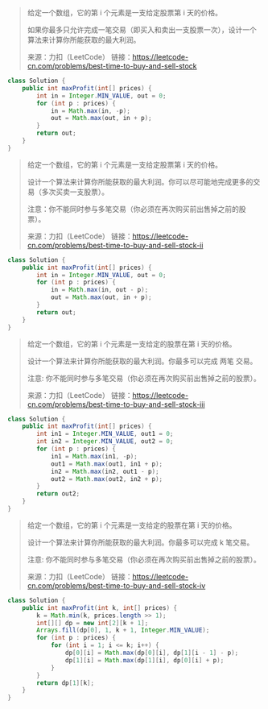 > 给定一个数组，它的第 i 个元素是一支给定股票第 i 天的价格。
>
> 如果你最多只允许完成一笔交易（即买入和卖出一支股票一次），设计一个算法来计算你所能获取的最大利润。
>
> 来源：力扣（LeetCode）
> 链接：https://leetcode-cn.com/problems/best-time-to-buy-and-sell-stock

```java
class Solution {
    public int maxProfit(int[] prices) {
        int in = Integer.MIN_VALUE, out = 0;
        for (int p : prices) {
            in = Math.max(in, -p);
            out = Math.max(out, in + p);
        }
        return out;
    }
}
```

> 给定一个数组，它的第 i 个元素是一支给定股票第 i 天的价格。
>
> 设计一个算法来计算你所能获取的最大利润。你可以尽可能地完成更多的交易（多次买卖一支股票）。
>
> 注意：你不能同时参与多笔交易（你必须在再次购买前出售掉之前的股票）。
>
> 来源：力扣（LeetCode）
> 链接：https://leetcode-cn.com/problems/best-time-to-buy-and-sell-stock-ii

```java
class Solution {
    public int maxProfit(int[] prices) {
        int in = Integer.MIN_VALUE, out = 0;
        for (int p : prices) {
            in = Math.max(in, out - p);
            out = Math.max(out, in + p);
        }
        return out;
    }
}
```

> 给定一个数组，它的第 i 个元素是一支给定的股票在第 i 天的价格。
>
> 设计一个算法来计算你所能获取的最大利润。你最多可以完成 两笔 交易。
>
> 注意: 你不能同时参与多笔交易（你必须在再次购买前出售掉之前的股票）。
>
> 来源：力扣（LeetCode）
> 链接：https://leetcode-cn.com/problems/best-time-to-buy-and-sell-stock-iii

```java
class Solution {
    public int maxProfit(int[] prices) {
        int in1 = Integer.MIN_VALUE, out1 = 0;
        int in2 = Integer.MIN_VALUE, out2 = 0;
        for (int p : prices) {
            in1 = Math.max(in1, -p);
            out1 = Math.max(out1, in1 + p);
            in2 = Math.max(in2, out1 - p);
            out2 = Math.max(out2, in2 + p);
        }
        return out2;
    }
}
```

> 给定一个数组，它的第 i 个元素是一支给定的股票在第 i 天的价格。
>
> 设计一个算法来计算你所能获取的最大利润。你最多可以完成 k 笔交易。
>
> 注意: 你不能同时参与多笔交易（你必须在再次购买前出售掉之前的股票）。
>
> 来源：力扣（LeetCode）
> 链接：https://leetcode-cn.com/problems/best-time-to-buy-and-sell-stock-iv

```java
class Solution {
    public int maxProfit(int k, int[] prices) {
        k = Math.min(k, prices.length >> 1);
        int[][] dp = new int[2][k + 1];
        Arrays.fill(dp[0], 1, k + 1, Integer.MIN_VALUE);
        for (int p : prices) {
            for (int i = 1; i <= k; i++) {
                dp[0][i] = Math.max(dp[0][i], dp[1][i - 1] - p);
                dp[1][i] = Math.max(dp[1][i], dp[0][i] + p);
            }
        }
        return dp[1][k];
    }
}
```

